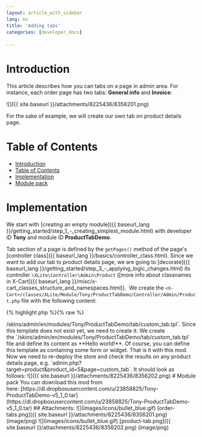 ```yaml
---
layout: article_with_sidebar
lang: en
title: 'Adding tabs'
categories: [developer_docs]

---
```




# Introduction

This article describes how you can tabs on a page in admin area. For instance, each order page has two tabs: **General info** and **Invoice**: 

![]({{ site.baseurl }}/attachments/8225436/8356201.png)

For the sake of example, we will create our own tab on product details page.

# Table of Contents

*   [Introduction](#introduction)
*   [Table of Contents](#table-of-contents)
*   [Implementation](#implementation)
*   [Module pack](#module-pack)

# Implementation

We start with [creating an empty module]({{ baseurl_lang }}/getting_started/step_1_-_creating_simplest_module.html) with developer ID **Tony** and module ID **ProductTabDemo**.

Tab section of a page is defined by the `getPages()` method of the page's [controller class]({{ baseurl_lang }}/basics/controller_class.html). Since we want to add our tab to product details page, we are going to [decorate]({{ baseurl_lang }}/getting_started/step_3_-_applying_logic_changes.html) its controller `\XLite\Controller\Admin\Product` ([more info about classnames in X-Cart]({{ baseurl_lang }}/misc/x-cart_classes_structure_and_namespaces.html)).  We create the `<X-Cart>/classes/XLite/Module/Tony/ProductTabDemo/Controller/Admin/Product.php` file with the following content: 

{% highlight php %}{% raw %}
<?php
// vim: set ts=4 sw=4 sts=4 et:
namespace XLite\Module\Tony\ProductTabDemo\Controller\Admin;

/**
 * Product
 */
abstract class Product extends \XLite\Controller\Admin\Product implements \XLite\Base\IDecorator
{
    public function getPages()
    {
        $list = parent::getPages();

        $list['custom_tab'] = 'My Custom Tab';

        return $list;
    }

    protected function getPageTemplates()
    {
        $list = parent::getPageTemplates();

        $list['custom_tab'] = 'modules/Tony/ProductTabDemo/tab/custom_tab.tpl';

        return $list;
    }
}
{% endraw %}{% endhighlight %}

First, we add a new element to an array returned by the `getPages()` method. This element has key as **custom_tab **– this means that this tab will be accessed by  
`admin.php?target=product&product_id=5&**page=custom_tab**` URL – and value as **My Custom Tab** – this text will be displayed on the tab.

Next, we need to add a new element to an array returned by the `getPageTemplates()` method. The key of this new element is the same: **custom_tab**, value of this element is a template that defines a look of the tab section. In our case, this template will be `<X-Cart>/skins/admin/en/modules/Tony/ProductTabDemo/tab/custom_tab.tpl`.

Since this template does not exist yet, we need to create it. We create the `<X-Cart>/skins/admin/en/modules/Tony/ProductTabDemo/tab/custom_tab.tpl` file and define its content as **Hello world!**. Of course, you can define this template as containing some form or widget.

That is it with this mod. Now we need to re-deploy the store and check the results on any product details page, e.g. `admin.php?target=product&product_id=5&page=custom_tab`. It should look as follows: ![]({{ site.baseurl }}/attachments/8225436/8356202.png)

# Module pack

You can download this mod from here: [https://dl.dropboxusercontent.com/u/23858825/Tony-ProductTabDemo-v5_1_0.tar](https://dl.dropboxusercontent.com/u/23858825/Tony-ProductTabDemo-v5_1_0.tar)

## Attachments:

![](images/icons/bullet_blue.gif) [order-tabs.png]({{ site.baseurl }}/attachments/8225436/8356201.png) (image/png)  
![](images/icons/bullet_blue.gif) [product-tab.png]({{ site.baseurl }}/attachments/8225436/8356202.png) (image/png)